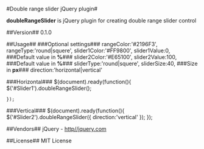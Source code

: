 #Double range slider jQuery plugin#

**doubleRangeSlider** is jQuery plugin for creating double range slider control

##Version##
0.1.0

##Usage##
###Optional settings###
rangeColor:'#2196F3',
 rangeType:'round|squere', 
 slider1Color:'#FF9800',
 slider1Value:0, ###Default value in **%**###
 slider2Color:'#E65100',
 slider2Value:100, ###Default value in **%**###
 sliderType:'round|squere',
 sliderSize:40, ###Size in **px**###
 direction:'horizontal|vertical'

###Horizontal###
	$(document).ready(function(){
   		$('#Slider1').doubleRangeSlider();
   		
    });

###Vertical###
 	$(document).ready(function(){
 		$('#Slider2').doubleRangeSlider({
   			direction:'vertical'
   		});
   	});

##Vendors##
jQuery - [http//jquery.com](http//jquery.com)

##License##
MIT License